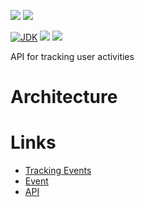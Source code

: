 [![](https://github.com/wutsi/wutsi-tracking-server/actions/workflows/master.yml/badge.svg)](https://github.com/wutsi/wutsi-tracking-server/actions/workflows/master.yml)
[![](https://github.com/wutsi/wutsi-tracking-server/actions/workflows/sheduled_run.yml/badge.svg)](https://github.com/wutsi/wutsi-tracking-server/actions/workflows/sheduled_run.yml)

[![JDK](https://img.shields.io/badge/jdk-11-brightgreen.svg)](https://jdk.java.net/11/)
[![](https://img.shields.io/badge/maven-3.6-brightgreen.svg)](https://maven.apache.org/download.cgi)
![](https://img.shields.io/badge/language-kotlin-blue.svg)

API for tracking user activities

# Architecture

# Links

- [Tracking Events](docs/Tracking.md)
- [Event](docs/Event.md)
- [API](https://wutsi.github.io/wutsi-tracking-server/api/)

